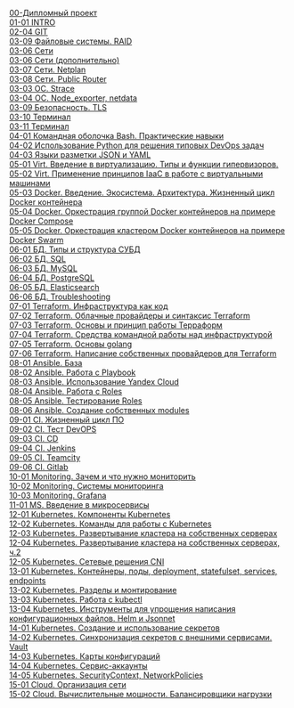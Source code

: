 [00-Дипломный проект](homeworks/00-diploma/infras)<BR>
[01-01 INTRO](homeworks/01-intro-01)<BR>
[02-04 GIT](homeworks/02-git-04)<BR>
[03-09 Файловые системы. RAID](homeworks/03-fs-09)<BR>
[03-06 Сети](homeworks/03-net-06)<BR>
[03-06 Сети (дополнительно)](homeworks/03-net-06_ds10)<BR>
[03-07 Сети. Netplan](homeworks/03-net-07)<BR>
[03-08 Сети. Public Router](homeworks/03-net-08)<BR>
[03-03 ОС. Strace](homeworks/03-os-03)<BR>
[03-04 ОС. Node_exporter, netdata](homeworks/03-os-04)<BR>
[03-09 Безопасность. TLS](homeworks/03-sec-09)<BR>
[03-10 Терминал](homeworks/03-term-01)<BR>
[03-11 Терминал](homeworks/03-term-02)<BR>
[04-01 Командная оболочка Bash. Практические навыки](homeworks/04-scr-01)<BR>
[04-02 Использование Python для решения типовых DevOps задач](homeworks/04-scr-02)<BR>
[04-03 Языки разметки JSON и YAML](homeworks/04-scr-03)<BR>
[05-01 Virt. Введение в виртуализацию. Типы и функции гипервизоров.](homeworks/05-virt-01-basics)<BR>
[05-02 Virt. Применение принципов IaaC в работе с виртуальными машинами](homeworks/05-virt-02-iaac)<BR>
[05-03 Docker. Введение. Экосистема. Архитектура. Жизненный цикл Docker контейнера](homeworks/05-virt-03-docker)<BR>
[05-04 Docker. Оркестрация группой Docker контейнеров на примере Docker Compose](homeworks/05-virt-04-compose)<BR>
[05-05 Docker. Оркестрация кластером Docker контейнеров на примере Docker Swarm](homeworks/05-virt-05-swarm)<BR>
[06-01 БД. Типы и структура СУБД](homeworks/06-db-01-basics)<BR>
[06-02 БД. SQL](homeworks/06-db-02-sql)<BR>
[06-03 БД. MySQL](homeworks/06-db-03-mysql)<BR>
[06-04 БД. PostgreSQL](homeworks/06-db-04-psql)<BR>
[06-05 БД. Elasticsearch](homeworks/06-db-05-elastic)<BR>
[06-06 БД. Troubleshooting](homeworks/06-db-06-tshooting)<BR>
[07-01 Terraform. Инфраструктура как код](homeworks/07-terraform-01-intro)<BR>
[07-02 Terraform. Облачные провайдеры и синтаксис Terraform](homeworks/07-terraform-02-syntax)<BR>
[07-03 Terraform. Основы и принцип работы Терраформ](homeworks/07-terraform-03-basic)<BR>
[07-04 Terraform. Средства командной работы над инфраструктурой](homeworks/07-terraform-04-teamwork)<BR>
[07-05 Terraform. Основы golang](homeworks/07-terraform-05-golang)<BR>
[07-06 Terraform. Написание собственных провайдеров для Terraform](homeworks/07-terraform-06-providers)<BR>
[08-01 Ansible. База](homeworks/08-ansible-01-basic)<BR>
[08-02 Ansible. Работа с Playbook](homeworks/08-ansible-02-playbook)<BR>
[08-03 Ansible. Использование Yandex Cloud](homeworks/08-ansible-03-yandex)<BR>
[08-04 Ansible. Работа с Roles](homeworks/08-ansible-04-role)<BR>
[08-05 Ansible. Тестирование Roles](homeworks/08-ansible-05-testing)<BR>
[08-06 Ansible. Создание собственных modules](homeworks/08-ansible-06-modules)<BR>
[09-01 CI. Жизненный цикл ПО](homeworks/09-ci-01-intro)<BR>
[09-02 CI. Тест DevOPS](homeworks/09-ci-02-devops)<BR>
[09-03 CI. CD](homeworks/09-ci-03-cicd)<BR>
[09-04 CI. Jenkins](homeworks/09-ci-04-jenkins)<BR>
[09-05 CI. Teamcity](homeworks/09-ci-05-teamcity)<BR>
[09-06 CI. Gitlab](homeworks/09-ci-06-gitlab)<BR>
[10-01 Monitoring. Зачем и что нужно мониторить](homeworks/10-monitoring-01-base)<BR>
[10-02 Monitoring. Системы мониторинга](homeworks/10-monitoring-02-systems)<BR>
[10-03 Monitoring. Grafana](homeworks/10-monitoring-03-grafana)<BR>
[11-01 MS. Введение в микросервисы](homeworks/11-microservices-01-intro)<BR>
[12-01 Kubernetes. Компоненты Kubernetes](homeworks/12-kubernetes-01-intro)<BR>
[12-02 Kubernetes. Команды для работы с Kubernetes](homeworks/12-kubernetes-02-commands)<BR>
[12-03 Kubernetes. Развертывание кластера на собственных серверах](homeworks/12-kubernetes-03-install-part-1)<BR>
[12-04 Kubernetes. Развертывание кластера на собственных серверах, ч.2](homeworks/12-kubernetes-04-install-part-2)<BR>
[12-05 Kubernetes. Сетевые решения CNI](homeworks/12-kubernetes-05-cni)<BR>
[13-01 Kubernetes. Контейнеры, поды, deployment, statefulset, services, endpoints](homeworks/13-kuberconfig-01-objects)<BR>
[13-02 Kubernetes. Разделы и монтирование](homeworks/13-kuberconfig-02-mounts)<BR>
[13-03 Kubernetes. Работа с kubectl](homeworks/13-kuberconfig-03-kubectl)<BR>
[13-04 Kubernetes. Инструменты для упрощения написания конфигурационных файлов. Helm и Jsonnet](homeworks/13-kuberconfig-04-helm)<BR>
[14-01 Kubernetes. Создание и использование секретов](homeworks/14-kuber-01-secrets)<BR>
[14-02 Kubernetes. Синхронизация секретов с внешними сервисами. Vault](homeworks/14-kuber-02-vault)<BR>
[14-03 Kubernetes. Карты конфигураций](homeworks/14-kuber-03-configmaps)<BR>
[14-04 Kubernetes. Сервис-аккаунты](homeworks/14-kuber-04-serviceaccounts)<BR>
[14-05 Kubernetes. SecurityContext, NetworkPolicies](homeworks/14-kuber-05-policy)<BR>
[15-01 Cloud. Организация сети](homeworks/15-cloud-01-network)<BR>
[15-02 Cloud. Вычислительные мощности. Балансировщики нагрузки](homeworks/15-cloud-02-loadb)<BR>
